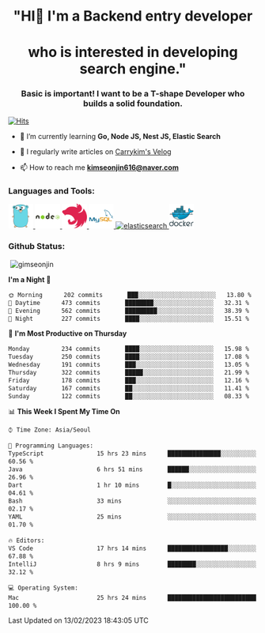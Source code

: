 <h1 align="center">"HI👋 I'm a Backend entry developer </h1>
<h1 align="center"> who is interested in developing search engine."</h1>
<h3 align="center">Basic is important! I want to be a T-shape Developer who builds a solid foundation.</h3>

[![Hits](https://hits.seeyoufarm.com/api/count/incr/badge.svg?url=https%3A%2F%2Fgithub.com%2Fgimseonjin&count_bg=%2318BFE5&title_bg=%23555555&icon=ko-fi.svg&icon_color=%23E7E7E7&title=hits&edge_flat=false)](https://hits.seeyoufarm.com)

- 🌱 I’m currently learning **Go, Node JS, Nest JS, Elastic Search**

- 📝 I regularly write articles on [Carrykim's Velog](https://velog.io/@carrykim)

- 📫 How to reach me **kimseonjin616@naver.com**


<h3 align="left">Languages and Tools:</h3>
<p align="left"> 
<a href="https://golang.org" target="_blank" rel="noreferrer"> <img src="https://raw.githubusercontent.com/devicons/devicon/master/icons/go/go-original.svg" alt="go" width="10%" height="10%"/> </a>
<a href="https://nodejs.org" target="_blank" rel="noreferrer"> <img src="https://raw.githubusercontent.com/devicons/devicon/master/icons/nodejs/nodejs-original-wordmark.svg" alt="nodejs" width="10%" height="10%"/> </a> <a></a>
<a href="https://nestjs.com/" target="_blank" rel="noreferrer"> <img src="https://raw.githubusercontent.com/devicons/devicon/master/icons/nestjs/nestjs-plain.svg" alt="nestjs" width="10%" height="10%"/> </a> 
<a href="https://www.mysql.com/" target="_blank" rel="noreferrer"> <img src="https://raw.githubusercontent.com/devicons/devicon/master/icons/mysql/mysql-original-wordmark.svg" alt="mysql" width="10%" height="10%"/>  </a>
 <a href="https://www.elastic.co" target="_blank" rel="noreferrer"> <img src="https://www.vectorlogo.zone/logos/elastic/elastic-icon.svg" alt="elasticsearch" width="10%" height="10%"/> </a> 
 <a href="https://www.docker.com/" target="_blank" rel="noreferrer"> <img src="https://raw.githubusercontent.com/devicons/devicon/master/icons/docker/docker-original-wordmark.svg" alt="docker" width="10%" height="10%"/> </a>
</p>


<h3 align="left">Github Status:</h3>
<p align="left">
 <p>&nbsp;<img align="center" src="https://github-readme-stats.vercel.app/api?username=gimseonjin&show_icons=true&locale=en" alt="gimseonjin" /></p>
</p>


<!--START_SECTION:waka-->
**I'm a Night 🦉** 

```text
🌞 Morning      202 commits       ███░░░░░░░░░░░░░░░░░░░░░░   13.80 % 
🌆 Daytime      473 commits       ████████░░░░░░░░░░░░░░░░░   32.31 % 
🌃 Evening      562 commits       █████████░░░░░░░░░░░░░░░░   38.39 % 
🌙 Night        227 commits       ████░░░░░░░░░░░░░░░░░░░░░   15.51 % 

```
📅 **I'm Most Productive on Thursday** 

```text
Monday         234 commits       ████░░░░░░░░░░░░░░░░░░░░░   15.98 % 
Tuesday        250 commits       ████░░░░░░░░░░░░░░░░░░░░░   17.08 % 
Wednesday      191 commits       ███░░░░░░░░░░░░░░░░░░░░░░   13.05 % 
Thursday       322 commits       █████░░░░░░░░░░░░░░░░░░░░   21.99 % 
Friday         178 commits       ███░░░░░░░░░░░░░░░░░░░░░░   12.16 % 
Saturday       167 commits       ██░░░░░░░░░░░░░░░░░░░░░░░   11.41 % 
Sunday         122 commits       ██░░░░░░░░░░░░░░░░░░░░░░░   08.33 % 

```


📊 **This Week I Spent My Time On** 

```text
⌚︎ Time Zone: Asia/Seoul

💬 Programming Languages: 
TypeScript               15 hrs 23 mins      ███████████████░░░░░░░░░░   60.56 % 
Java                     6 hrs 51 mins       ██████░░░░░░░░░░░░░░░░░░░   26.96 % 
Dart                     1 hr 10 mins        █░░░░░░░░░░░░░░░░░░░░░░░░   04.61 % 
Bash                     33 mins             ░░░░░░░░░░░░░░░░░░░░░░░░░   02.17 % 
YAML                     25 mins             ░░░░░░░░░░░░░░░░░░░░░░░░░   01.70 % 

🔥 Editors: 
VS Code                  17 hrs 14 mins      █████████████████░░░░░░░░   67.88 % 
IntelliJ                 8 hrs 9 mins        ████████░░░░░░░░░░░░░░░░░   32.12 % 

💻 Operating System: 
Mac                      25 hrs 24 mins      █████████████████████████   100.00 % 

```


 Last Updated on 13/02/2023 18:43:05 UTC
<!--END_SECTION:waka-->
